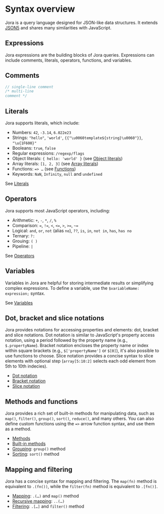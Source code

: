 # Syntax overview

Jora is a query language designed for JSON-like data structures. It extends [JSON5](https://json5.org/) and shares many similarities with JavaScript.

## Expressions

Jora expressions are the building blocks of Jora queries. Expressions can include comments, literals, operators, functions, and variables.

## Comments

```js
// single-line comment
/* multi-line
comment */
```

## Literals

Jora supports literals, which include:

- Numbers: `42`, `-3.14`, `6.022e23`
- Strings: `"hello"`, `'world'`, `{{"\u0060template${string}\u0060"}}`, `"\u{1F600}"`
- Booleans: `true`, `false`
- Regular expressions: `/regexp/flags`
- Object literals: `{ hello: 'world' }` (see [Object literals](./object-literal.md))
- Array literals: `[1, 2, 3]` (see [Array literals](./array-literal.md))
- Functions: `=> …` (see [Functions](./functions.md))
- Keywords: `NaN`, `Infinity`, `null` and `undefined`
    
See [Literals](./literals.md)

## Operators

Jora supports most JavaScript operators, including:

- Arithmetic: `+`, `-`, `*`, `/`, `%`
- Comparison: `=`, `!=`, `<`, `<=`, `>`, `>=`, `~=`
- Logical: `and`, `or`, `not` (alias `no`), `??`, `is`, `in`, `not in`, `has`, `has no`
- Ternary: `?:`
- Grouing: `( )`
- Pipeline: `|`

See [Operators](./operators.md)

## Variables

Variables in Jora are helpful for storing intermediate results or simplifying complex expressions. To define a variable, use the `$variableName: expression;` syntax.

See [Variables](./variables.md)

## Dot, bracket and slice notations

Jora provides notations for accessing properties and elements: dot, bracket and slice notations. Dot notation is similar to JavaScript's property access notation, using a period followed by the property name (e.g., `$.propertyName`). Bracket notation encloses the property name or index within square brackets (e.g., `$['propertyName']` or `$[0]`), it's also possible to use functions to choose. Slice notation provides a concise syntax to slice elements with optional step (`array[5:10:2]` selects each odd element from 5th to 10th indecies).

- [Dot notation](./dot-notation.md)
- [Bracket notation](./bracket-notation.md)
- [Slice notation](./slice-notation.md)

## Methods and functions

Jora provides a rich set of built-in methods for manipulating data, such as `map()`, `filter()`, `group()`, `sort()`, `reduce()`, and many others. You can also define custom functions using the `=>` arrow function syntax, and use them as a method.

- [Methods](./methods.md)
- [Built-in methods](./methods-builtin.md)
- [Grouping](./group.md): `group()` method
- [Sorting](./sort.md): `sort()` method

## Mapping and filtering

Jora has a concise syntax for mapping and filtering. The `map(fn)` method is equivalent to `.(fn())`, while the `filter(fn)` method is equivalent to `.[fn()]`.

- [Mapping](./map.md): `.(…)` and `map()` method
- [Recursive mapping](./recursive-map.md): `..(…)`
- [Filtering](./filter.md): `.[…]` and `filter()` method

